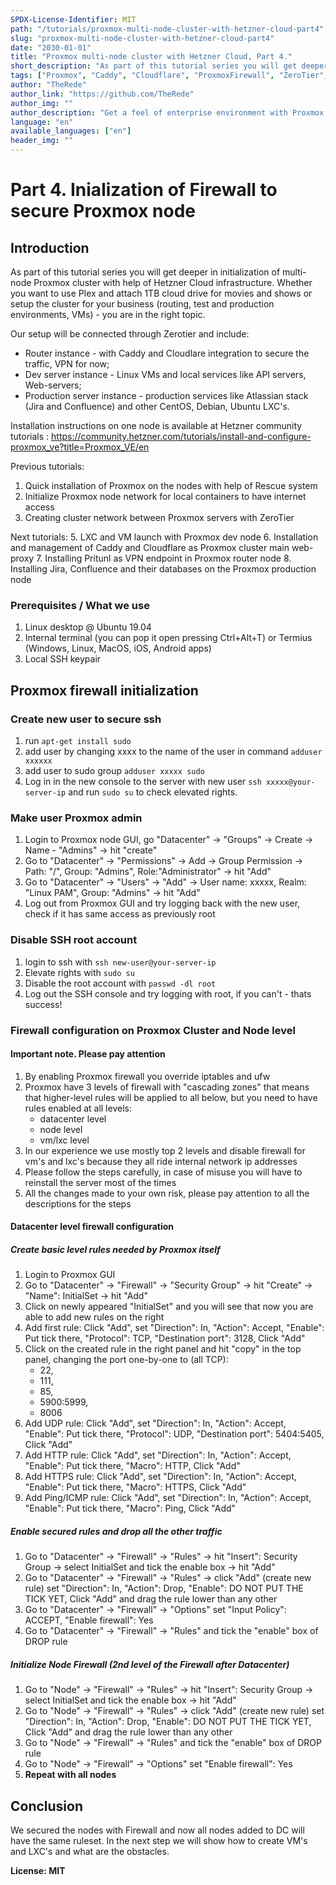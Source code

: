 ```yaml
---
SPDX-License-Identifier: MIT
path: "/tutorials/proxmox-multi-node-cluster-with-hetzner-cloud-part4"
slug: "proxmox-multi-node-cluster-with-hetzner-cloud-part4"
date: "2030-01-01"
title: "Proxmox multi-node cluster with Hetzner Cloud, Part 4."
short_description: "As part of this tutorial series you will get deeper in initialization of multi-node Proxmox cluster with help of Hetzner Cloud infrastructure. Whether you want to use Plex and attach 1TB cloud drive for movies and shows or setup the cluster for your business (routing, test and production environments, VMs) - you are in the right topic."
tags: ["Proxmox", "Caddy", "Cloudflare", "ProxmoxFirewall", "ZeroTier", "AtlassianJira", "AtlassianConfluence", "Pritunl", "VPN"]
author: "TheRede"
author_link: "https://github.com/TheRede"
author_img: ""
author_description: "Get a feel of enterprise environment with Proxmox Cluster delpoyed in the cloud in a couple hours!"
language: "en"
available_languages: ["en"]
header_img: ""
---
```

#  Part 4. Inialization of Firewall to secure Proxmox node
## Introduction
As part of this tutorial series you will get deeper in initialization of multi-node Proxmox cluster with help of Hetzner Cloud infrastructure. Whether you want to use Plex and attach 1TB cloud drive for movies and shows or setup the cluster for your business (routing, test and production environments, VMs) - you are in the right topic.

Our setup will be connected through Zerotier and include:
- Router instance - with Caddy and Cloudlare integration to secure the traffic, VPN for now;
- Dev server instance - Linux VMs and local services like API servers, Web-servers;
- Production server instance  - production services like Atlassian stack (Jira and Confluence) and other CentOS, Debian, Ubuntu LXC's.

Installation instructions on one node is available at Hetzner community tutorials :
https://community.hetzner.com/tutorials/install-and-configure-proxmox_ve?title=Proxmox_VE/en

Previous tutorials:
1. Quick installation of Proxmox on the nodes with help of Rescue system
2. Initialize Proxmox node network for local containers to have internet access
3. Creating cluster network between Proxmox servers with ZeroTier

Next tutorials:
5. LXC and VM launch with Proxmox dev node
6. Installation and management of Caddy and Cloudflare as Proxmox cluster main web-proxy
7. Installing Pritunl as VPN endpoint in Proxmox router node
8. Installing Jira, Confluence and their databases on the Proxmox production node

### Prerequisites / What we use
1. Linux desktop @ Ubuntu 19.04
2. Internal terminal (you can pop it open pressing Ctrl+Alt+T) or Termius (Windows, Linux, MacOS, iOS, Android apps)
3. Local SSH keypair

## Proxmox firewall initialization
### Create new user to secure ssh
1. run `apt-get install sudo`
2. add user by changing xxxx to the name of the user in command `adduser xxxxxx`
3. add user to sudo group `adduser xxxxx sudo`
4. Log in in the new console to the server with new user `ssh xxxxx@your-server-ip` and run `sudo su` to check elevated rights. 
### Make user Proxmox admin
1. Login to Proxmox node GUI, go "Datacenter" -> "Groups" -> Create -> Name - "Admins" -> hit "create"
2. Go to "Datacenter" -> "Permissions" -> Add -> Group Permission -> Path: "/", Group: "Admins", Role:"Administrator" -> hit "Add"
3. Go to "Datacenter" -> "Users" -> "Add" -> User name: xxxxx, Realm: "Linux PAM", Group: "Admins" -> hit "Add"
4. Log out from Proxmox GUI and try logging back with the new user, check if it has same access as previously root
### Disable SSH root account
1. login to ssh with `ssh new-user@your-server-ip`
2. Elevate rights with `sudo su`
3. Disable the root account with `passwd -dl root`
4. Log out the SSH console and try logging with root, if you can't - thats success!
### Firewall configuration on Proxmox Cluster and Node level
#### Important note. Please pay attention
1. By enabling Proxmox firewall you override iptables and ufw
2. Proxmox have 3 levels of firewall with "cascading zones" that means that higher-level rules will be applied to all below, but you need to have rules enabled at all levels:
   - datacenter level
   - node level
   - vm/lxc level
3. In our experience we use mostly top 2 levels and disable firewall for vm's and lxc's because they all ride internal network ip addresses
4. Please follow the steps carefully, in case of misuse you will have to reinstall the server most of the times
5. All the changes made to your own risk, please pay attention to all the descriptions for the steps
#### Datacenter level firewall configuration
##### Create basic level rules needed by Proxmox itself
1. Login to Proxmox GUI
2. Go to "Datacenter" -> "Firewall" -> "Security Group" -> hit "Create" -> "Name": InitialSet -> hit "Add"
3. Click on newly appeared "InitialSet" and you will see that now you are able to add new rules on the right
4. Add first rule: Click "Add", set "Direction": In, "Action": Accept, "Enable": Put tick there, "Protocol": TCP, "Destination port": 3128, Click "Add"
5. Click on the created rule in the right panel and hit "copy" in the top panel, changing the port one-by-one to (all TCP):
    - 22, 
    - 111, 
    - 85, 
    - 5900:5999, 
    - 8006
6.  Add UDP rule: Click "Add", set "Direction": In, "Action": Accept, "Enable": Put tick there, "Protocol": UDP, "Destination port": 5404:5405, Click "Add"
7.  Add HTTP rule: Click "Add", set "Direction": In, "Action": Accept, "Enable": Put tick there, "Macro": HTTP, Click "Add"
8.  Add HTTPS rule: Click "Add", set "Direction": In, "Action": Accept, "Enable": Put tick there, "Macro": HTTPS, Click "Add"
9.  Add Ping/ICMP rule: Click "Add", set "Direction": In, "Action": Accept, "Enable": Put tick there, "Macro": Ping, Click "Add"
##### Enable secured rules and drop all the other traffic
1. Go to "Datacenter" -> "Firewall" -> "Rules" -> hit "Insert": Security Group -> select InitialSet and tick the enable box -> hit "Add"
2. Go to "Datacenter" -> "Firewall" -> "Rules" -> click "Add" (create new rule)  set "Direction": In, "Action": Drop, "Enable": DO NOT PUT THE TICK YET, Click "Add" and drag the rule lower than any other
3. Go to "Datacenter" -> "Firewall" -> "Options" set "Input Policy": ACCEPT, "Enable firewall": Yes
4. Go to "Datacenter" -> "Firewall" -> "Rules" and tick the "enable" box of DROP rule
##### Initialize Node Firewall (2nd level of the Firewall after Datacenter)
1. Go to "Node" -> "Firewall" -> "Rules" -> hit "Insert": Security Group -> select InitialSet and tick the enable box -> hit "Add"
2. Go to "Node" -> "Firewall" -> "Rules" -> click "Add" (create new rule)  set "Direction": In, "Action": Drop, "Enable": DO NOT PUT THE TICK YET, Click "Add" and drag the rule lower than any other
3. Go to "Node" -> "Firewall" -> "Rules" and tick the "enable" box of DROP rule
4. Go to "Node" -> "Firewall" -> "Options" set "Enable firewall": Yes
5. **Repeat with all nodes**
## Conclusion
We secured the nodes with Firewall and now all nodes added to DC will have the same ruleset. In the next step we will show how to create VM's and LXC's and what are the obstacles.

**License: MIT**
